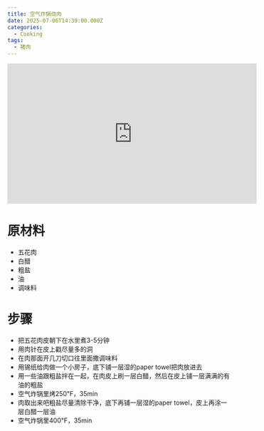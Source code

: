 ```yaml
---
title: 空气炸锅烧肉
date: 2025-07-06T14:39:00.000Z
categories:
  - Cooking
tags:
  - 猪肉
---
```

<iframe width="560" height="315" src="https://www.youtube.com/embed/HSAfjxFSG_g?si=rYcLYoI1dxFPPyWy" title="YouTube video player" frameborder="0" allow="accelerometer; autoplay; clipboard-write; encrypted-media; gyroscope; picture-in-picture; web-share" referrerpolicy="strict-origin-when-cross-origin" allowfullscreen></iframe>



# 原材料

* 五花肉
* 白醋
* 粗盐
* 油
* 调味料

# 步骤

* 把五花肉皮朝下在水里煮3-5分钟
* 用肉针在皮上戳尽量多的洞
* 在肉那面开几刀切口往里面撒调味料
* 用锡纸给肉做一个小房子，底下铺一层湿的paper towel把肉放进去
* 用一些油跟粗盐拌在一起，在肉皮上刷一层白醋，然后在皮上铺一层满满的有油的粗盐
* 空气炸锅里烤250℉，35min
* 肉取出来吧粗盐尽量清除干净，底下再铺一层湿的paper towel，皮上再涂一层白醋一层油
* 空气炸锅里400℉，35min
